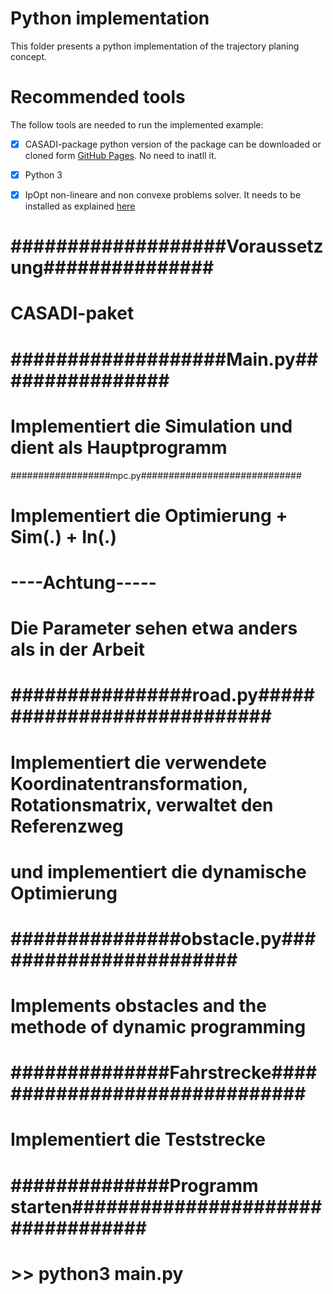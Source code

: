 # Python implementation
This folder presents a python implementation of the trajectory planing concept.     
# Recommended tools
The follow tools are needed to run the implemented example:
- [x] CASADI-package 
python version of the package can be downloaded or cloned form [GitHub Pages](https://github.com/casadi/casadi/tree/master/docs). No need to inatll it.
- [x] Python 3
- [x] IpOpt
non-lineare and non convexe problems solver. It needs to be installed as explained [here](https://www.coin-or.org/Ipopt/documentation/node10.html)




# ###################Voraussetzung###############
# CASADI-paket

# ###################Main.py################
# Implementiert die Simulation und dient als Hauptprogramm

##################mpc.py#############################
# Implementiert die Optimierung + Sim(.) + In(.)
# ----Achtung----- 
# Die Parameter sehen etwa anders als in der Arbeit 

# ################road.py############################
# Implementiert die verwendete Koordinatentransformation, Rotationsmatrix, verwaltet den Referenzweg 
# und implementiert die dynamische Optimierung

# ###############obstacle.py#######################
# Implements obstacles and the methode of dynamic programming 

# ##############Fahrstrecke##############################
# Implementiert die Teststrecke 

# ##############Programm starten##################################
# >> python3 main.py
